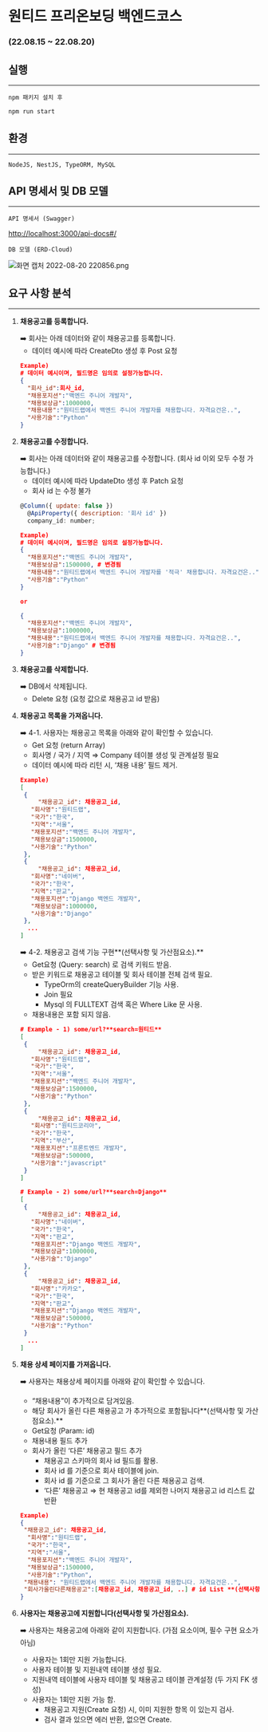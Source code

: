 # 원티드 프리온보딩 백엔드코스

### **(22.08.15 ~ 22.08.20)**

## **실행**

---

`npm 패키지 설치 후`

```jsx
npm run start
```

## 환경

---

`NodeJS, NestJS, TypeORM, MySQL`

## **API 명세서 및 DB 모델**

---

`API 명세서 (Swagger)`

[http://localhost:3000/api-docs#/](http://localhost:3000/api-docs#/)

`DB 모델 (ERD-Cloud)`

![화면 캡처 2022-08-20 220856.png](%E1%84%8B%E1%85%AF%E1%86%AB%E1%84%90%E1%85%B5%E1%84%83%E1%85%B3%20%E1%84%91%E1%85%B3%E1%84%85%E1%85%B5%E1%84%8B%E1%85%A9%E1%86%AB%E1%84%87%E1%85%A9%E1%84%83%E1%85%B5%E1%86%BC%20%E1%84%87%E1%85%A2%E1%86%A8%E1%84%8B%E1%85%A6%E1%86%AB%E1%84%83%E1%85%B3%E1%84%8F%E1%85%A9%E1%84%89%E1%85%B3%207323f88d8ce14cd4809bbe9bb0688f56/%25ED%2599%2594%25EB%25A9%25B4_%25EC%25BA%25A1%25EC%25B2%2598_2022-08-20_220856.png)

## 요구 사항 분석

---

1. **채용공고를 등록합니다.**

   <aside>
   ➡️ 회사는 아래 데이터와 같이 채용공고를 등록합니다.

   </aside>

   - 데이터 예시에 따라 CreateDto 생성 후 Post 요청

   ```json
   Example)
   # 데이터 예시이며, 필드명은 임의로 설정가능합니다.
   {
     "회사_id":회사_id,
     "채용포지션":"백엔드 주니어 개발자",
     "채용보상금":1000000,
     "채용내용":"원티드랩에서 백엔드 주니어 개발자를 채용합니다. 자격요건은..",
     "사용기술":"Python"
   }
   ```

2. **채용공고를 수정합니다.**

   <aside>
   ➡️ 회사는 아래 데이터와 같이 채용공고를 수정합니다. (회사 id 이외 모두 수정 가능합니다.)

   </aside>

   - 데이터 예시에 따라 UpdateDto 생성 후 Patch 요청
   - 회사 id 는 수정 불가

   ```jsx
   @Column({ update: false })
     @ApiProperty({ description: '회사 id' })
     company_id: number;
   ```

   ```json
   Example)
   # 데이터 예시이며, 필드명은 임의로 설정가능합니다.
   {
     "채용포지션":"백엔드 주니어 개발자",
     "채용보상금":1500000, # 변경됨
     "채용내용":"원티드랩에서 백엔드 주니어 개발자를 '적극' 채용합니다. 자격요건은..", # 변경됨
     "사용기술":"Python"
   }

   or

   {
     "채용포지션":"백엔드 주니어 개발자",
     "채용보상금":1000000,
     "채용내용":"원티드랩에서 백엔드 주니어 개발자를 채용합니다. 자격요건은..",
     "사용기술":"Django" # 변경됨
   }
   ```

3. **채용공고를 삭제합니다.**

   <aside>
   ➡️ DB에서 삭제됩니다.

   </aside>

   - Delete 요청 (요청 값으로 채용공고 id 받음)

4. **채용공고 목록을 가져옵니다.**

   <aside>
   ➡️ 4-1. 사용자는 채용공고 목록을 아래와 같이 확인할 수 있습니다.

   </aside>

   - Get 요청 (return Array)
   - 회사명 / 국가 / 지역 ⇒ Company 테이블 생성 및 관계설정 필요
   - 데이터 예시에 따라 리턴 시, ‘채용 내용’ 필드 제거.

   ```json
   Example)
   [
   	{
   		"채용공고_id": 채용공고_id,
   	  "회사명":"원티드랩",
   	  "국가":"한국",
   	  "지역":"서울",
   	  "채용포지션":"백엔드 주니어 개발자",
   	  "채용보상금":1500000,
   	  "사용기술":"Python"
   	},
   	{
   		"채용공고_id": 채용공고_id,
   	  "회사명":"네이버",
   	  "국가":"한국",
   	  "지역":"판교",
   	  "채용포지션":"Django 백엔드 개발자",
   	  "채용보상금":1000000,
   	  "사용기술":"Django"
   	},
     ...
   ]
   ```

   <aside>
   ➡️ 4-2. 채용공고 검색 기능 구현**(선택사항 및 가산점요소).**

   </aside>

   - Get요청 (Query: search) 로 검색 키워드 받음.
   - 받은 키워드로 채용공고 테이블 및 회사 테이블 전체 검색 필요.
     - TypeOrm의 createQueryBuilder 기능 사용.
     - Join 필요
     - Mysql 의 FULLTEXT 검색 혹은 Where Like 문 사용.
   - 채용내용은 포함 되지 않음.

   ```json
   # Example - 1) some/url?**search=원티드**
   [
   	{
   		"채용공고_id": 채용공고_id,
   	  "회사명":"원티드랩",
   	  "국가":"한국",
   	  "지역":"서울",
   	  "채용포지션":"백엔드 주니어 개발자",
   	  "채용보상금":1500000,
   	  "사용기술":"Python"
   	},
   	{
   		"채용공고_id": 채용공고_id,
   	  "회사명":"원티드코리아",
   	  "국가":"한국",
   	  "지역":"부산",
   	  "채용포지션":"프론트엔드 개발자",
   	  "채용보상금":500000,
   	  "사용기술":"javascript"
   	}
   ]

   # Example - 2) some/url?**search=Django**
   [
   	{
   		"채용공고_id": 채용공고_id,
   	  "회사명":"네이버",
   	  "국가":"한국",
   	  "지역":"판교",
   	  "채용포지션":"Django 백엔드 개발자",
   	  "채용보상금":1000000,
   	  "사용기술":"Django"
   	},
   	{
   		"채용공고_id": 채용공고_id,
   	  "회사명":"카카오",
   	  "국가":"한국",
   	  "지역":"판교",
   	  "채용포지션":"Django 백엔드 개발자",
   	  "채용보상금":500000,
   	  "사용기술":"Python"
   	}
     ...
   ]
   ```

5. **채용 상세 페이지를 가져옵니다.**

   <aside>
   ➡️ 사용자는 채용상세 페이지를 아래와 같이 확인할 수 있습니다.

   - “채용내용”이 추가적으로 담겨있음.
   - 해당 회사가 올린 다른 채용공고 가 추가적으로 포함됩니다**(선택사항 및 가산점요소).**
   </aside>

   - Get요청 (Param: id)
   - 채용내용 필드 추가
   - 회사가 올린 ‘다른’ 채용공고 필드 추가
     - 채용공고 스키마의 회사 id 필드를 활용.
     - 회사 id 를 기준으로 회사 테이블에 join.
     - 회사 id 를 기준으로 그 회사가 올린 다른 채용공고 검색.
     - ‘다른’ 채용공고 ⇒ 현 채용공고 id를 제외한 나머지 채용공고 id 리스트 값 반환

   ```json
   Example)
   {
   	"채용공고_id": 채용공고_id,
     "회사명":"원티드랩",
     "국가":"한국",
     "지역":"서울",
     "채용포지션":"백엔드 주니어 개발자",
     "채용보상금":1500000,
     "사용기술":"Python",
   	"채용내용": "원티드랩에서 백엔드 주니어 개발자를 채용합니다. 자격요건은..",
   	"회사가올린다른채용공고":[채용공고_id, 채용공고_id, ..] # id List **(선택사항 및 가산점요소).**
   }
   ```

6. **사용자는 채용공고에 지원합니다(선택사항 및 가산점요소).**

   <aside>
   ➡️ 사용자는 채용공고에 아래와 같이 지원합니다. (가점 요소이며, 필수 구현 요소가 아님)

   - 사용자는 1회만 지원 가능합니다.
   </aside>

   - 사용자 테이블 및 지원내역 테이블 생성 필요.
   - 지원내역 테이블에 사용자 테이블 및 채용공고 테이블 관계설정 (두 가지 FK 생성)
   - 사용자는 1회만 지원 가능 함.
     - 채용공고 지원(Create 요청) 시, 이미 지원한 항목 이 있는지 검사.
     - 검사 결과 있으면 에러 반환, 없으면 Create.
